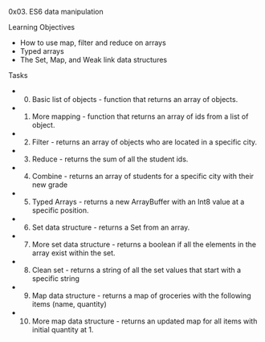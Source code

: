 0x03. ES6 data manipulation

Learning Objectives
- How to use map, filter and reduce on arrays
- Typed arrays
- The Set, Map, and Weak link data structures

Tasks
- 0. Basic list of objects - function that returns an array of objects.
- 1. More mapping - function that returns an array of ids from a list of object.
- 2. Filter - returns an array of objects who are located in a specific city.
- 3. Reduce - returns the sum of all the student ids.
- 4. Combine - returns an array of students for a specific city with their new grade
- 5. Typed Arrays - returns a new ArrayBuffer with an Int8 value at a specific position.
- 6. Set data structure - returns a Set from an array.
- 7. More set data structure - returns a boolean if all the elements in the array exist within the set.
- 8. Clean set - returns a string of all the set values that start with a specific string
- 9. Map data structure - returns a map of groceries with the following items (name, quantity)
- 10. More map data structure - returns an updated map for all items with initial quantity at 1.
